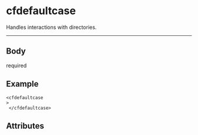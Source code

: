 # cfdefaultcase


Handles interactions with directories.

---
## Body
required

## Example
```
<cfdefaultcase
> 
 </cfdefaultcase>
```
## Attributes
